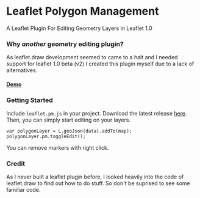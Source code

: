 # Leaflet Polygon Management
A Leaflet Plugin For Editing Geometry Layers in Leaflet 1.0

### Why *another* geometry editing plugin?
As leaflet.draw development seemed to came to a halt and I needed support for leaflet 1.0 beta (v2) I created this plugin myself due to a lack of alternatives.

#### [Demo](http://leaflet.pm.kaumgeschlafen.com/demo)

### Getting Started
Include `leaflet.pm.js` in your project. Download the latest release [here](https://github.com/codeofsumit/leaflet.pm/releases).
Then, you can simply start editing on your layers.
```
var polygonLayer = L.geoJson(data).addTo(map);
polygonLayer.pm.toggleEdit();
```
You can remove markers with right click.

### Credit
As I never built a leaflet plugin before, I looked heavily into the code of leaflet.draw to find out how to do stuff. So don't be suprised to see some familiar code.
